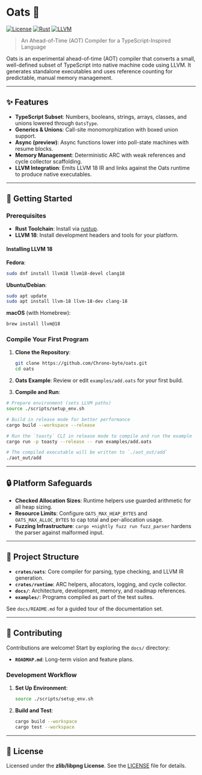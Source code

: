 # Oats 🌾

[![License](https://img.shields.io/badge/license-zlib-blue.svg)](LICENSE)
[![Rust](https://img.shields.io/badge/built%20with-Rust-000000.svg?logo=rust)](https://www.rust-lang.org/)
[![LLVM](https://img.shields.io/badge/powered%20by-LLVM%2018-262D3A.svg)](https://llvm.org/)

> An Ahead-of-Time (AOT) Compiler for a TypeScript-Inspired Language

Oats is an experimental ahead-of-time (AOT) compiler that converts a small,
well-defined subset of TypeScript into native machine code using LLVM. It
generates standalone executables and uses reference counting for predictable,
manual memory management.

---

## ✨ Features

- **TypeScript Subset**: Numbers, booleans, strings, arrays, classes, and unions
  lowered through `OatsType`.
- **Generics & Unions**: Call-site monomorphization with boxed union support.
- **Async (preview)**: Async functions lower into poll-state machines with
  resume blocks.
- **Memory Management**: Deterministic ARC with weak references and cycle
  collector scaffolding.
- **LLVM Integration**: Emits LLVM 18 IR and links against the Oats runtime to
  produce native executables.

---

## 🚀 Getting Started

### Prerequisites

- **Rust Toolchain**: Install via [rustup](https://rustup.rs/).
- **LLVM 18**: Install development headers and tools for your platform.

#### Installing LLVM 18

**Fedora**:

```bash
sudo dnf install llvm18 llvm18-devel clang18
```

**Ubuntu/Debian**:

```bash
sudo apt update
sudo apt install llvm-18 llvm-18-dev clang-18
```

**macOS** (with Homebrew):

```bash
brew install llvm@18
```

<!-- add instructions for other platforms here! -->

### Compile Your First Program

1. **Clone the Repository**:

   ```bash
   git clone https://github.com/Chrono-byte/oats.git
   cd oats
   ```

2. **Oats Example**: Review or edit `examples/add.oats` for your first build.

3. **Compile and Run**:

```bash
# Prepare environment (sets LLVM paths)
source ./scripts/setup_env.sh

# Build in release mode for better performance
cargo build --workspace --release

# Run the `toasty` CLI in release mode to compile and run the example
cargo run -p toasty --release -- run examples/add.oats

# The compiled executable will be written to `./aot_out/add`
./aot_out/add
```

---

## 🔒 Platform Safeguards

- **Checked Allocation Sizes**: Runtime helpers use guarded arithmetic for all
  heap sizing.
- **Resource Limits**: Configure `OATS_MAX_HEAP_BYTES` and
  `OATS_MAX_ALLOC_BYTES` to cap total and per-allocation usage.
- **Fuzzing Infrastructure**: `cargo +nightly fuzz run fuzz_parser` hardens the
  parser against malformed input.

---

## 📁 Project Structure

- **`crates/oats`**: Core compiler for parsing, type checking, and LLVM IR
  generation.
- **`crates/runtime`**: ARC helpers, allocators, logging, and cycle collector.
- **`docs/`**: Architecture, development, memory, and roadmap references.
- **`examples/`**: Programs compiled as part of the test suites.

See `docs/README.md` for a guided tour of the documentation set.

---

## 🤝 Contributing

Contributions are welcome! Start by exploring the `docs/` directory:

- **`ROADMAP.md`**: Long-term vision and feature plans.

### Development Workflow

1. **Set Up Environment**:

    ```bash
    source ./scripts/setup_env.sh
    ```

2. **Build and Test**:

   ```bash
   cargo build --workspace
   cargo test --workspace
   ```

---

## 📄 License

Licensed under the **zlib/libpng License**. See the [LICENSE](LICENSE) file for
details.
